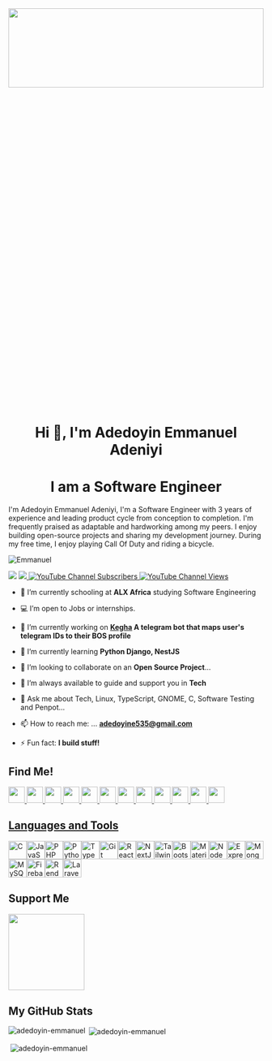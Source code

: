 
<img src="https://media2.giphy.com/media/RbDKaczqWovIugyJmW/200w.webp?cid=ecf05e47jc9pb1mpnsytgngh6kcxufec422exh2xqzhn8xkb&rid=200w.webp&ct=g" width="100%" height="20%"/>
<h1 align="center">Hi 👋, I'm Adedoyin Emmanuel Adeniyi</h1>
<h1 align="center">I am a Software Engineer</h3>

<p>I'm Adedoyin Emmanuel Adeniyi, I'm a Software Engineer with 3 years of experience and leading product cycle from conception to completion. I'm frequently praised as adaptable and hardworking among my peers. I enjoy building open-source projects and sharing my development journey. During my free time, I enjoy playing Call Of Duty and riding a bicycle.</p>


<p align="left"> <img src="https://komarev.com/ghpvc/?username=adedoyin-emmanuel&label=Profile%20views&color=0e75b6&style=flat" alt="Emmanuel" /> </p>


<a href="https://www.twitter.com/Emmysoft_Tm" target="_blank" rel="noreferrer"><img
src="https://img.shields.io/twitter/follow/Emmysoft_Tm?logo=twitter&style=for-the-badge"/></a>
<a href="https://www.github.com/adedoyin-emmanuel" target="_blank" rel="noreferrer"><img
src="https://img.shields.io/github/followers/adedoyin-emmanuel?logo=github&style=for-the-badge" /></a><a href="https://youtube.com/channel/UCDqR1aRuNB8y6RO9huL4c-w">
  <img alt="YouTube Channel Subscribers" src="https://img.shields.io/youtube/channel/subscribers/UCDqR1aRuNB8y6RO9huL4c-w?color=red&logo=youtube&style=for-the-badge">
</a>
<a href="https://www.youtube.com/@adedoyin-emmanuel-adeniyi">
  <img alt="YouTube Channel Views" src="https://img.shields.io/youtube/channel/views/UCDqR1aRuNB8y6RO9huL4c-w?color=blue&label=View%20count&logo=youtube&style=for-the-badge">
</a>

- 🏫 I’m currently schooling at **ALX Africa** studying Software Engineering
  
- 💻 I’m open to Jobs or internships. 

- 🔭 I’m currently working on **<a href="https://t.me/keghabot">Kegha</a> A telegram bot that maps user's telegram IDs to their BOS profile**

- 🌱 I’m currently learning **Python Django, NestJS**

- 👯 I’m looking to collaborate on an **Open Source Project**...

- 🤔 I’m always available to guide and support you in **Tech**

- 💬 Ask me about Tech, Linux, TypeScript, GNOME, C, Software Testing and Penpot... 

- 📫 How to reach me: ... **adedoyine535@gmail.com**

- ⚡ Fun fact: **I build stuff!**

## Find Me! 



<p align="left"> <a href="https://www.dev.to/@adedoyin-emmanuel" target="_blank" rel="noreferrer"> <picture> <source media="(prefers-color-scheme: dark)" srcset="https://raw.githubusercontent.com/danielcranney/readme-generator/main/public/icons/socials/devdotto-dark.svg" /> <source media="(prefers-color-scheme: light)" srcset="https://raw.githubusercontent.com/danielcranney/readme-generator/main/public/icons/socials/devdotto.svg" /> <img src="https://raw.githubusercontent.com/danielcranney/readme-generator/main/public/icons/socials/devdotto.svg" width="32" height="32" /> </picture> </a> <a href="https://www.facebook.com/adedoyin.emmanuel.180" target="_blank" rel="noreferrer"> <picture> <source media="(prefers-color-scheme: dark)" srcset="https://raw.githubusercontent.com/danielcranney/readme-generator/main/public/icons/socials/facebook-dark.svg" /> <source media="(prefers-color-scheme: light)" srcset="https://raw.githubusercontent.com/danielcranney/readme-generator/main/public/icons/socials/facebook.svg" /> <img src="https://raw.githubusercontent.com/danielcranney/readme-generator/main/public/icons/socials/facebook.svg" width="32" height="32" /> </picture> </a> <a href="https://www.github.com/adedoyin-emmanuel" target="_blank" rel="noreferrer"> <picture> <source media="(prefers-color-scheme: dark)" srcset="https://raw.githubusercontent.com/danielcranney/readme-generator/main/public/icons/socials/github-dark.svg" /> <source media="(prefers-color-scheme: light)" srcset="https://raw.githubusercontent.com/danielcranney/readme-generator/main/public/icons/socials/github.svg" /> <img src="https://raw.githubusercontent.com/danielcranney/readme-generator/main/public/icons/socials/github.svg" width="32" height="32" /> </picture> </a>
  <a href="https://adedoyin.hashnode.dev" target="_blank" rel="noreferrer">
  <img src="https://raw.githubusercontent.com/danielcranney/readme-generator/main/public/icons/socials/hashnode.svg" width="32" height="32" />
  </a>
<a href="http://www.instagram.com/heyemmysoft" target="_blank" rel="noreferrer">  <img src="https://raw.githubusercontent.com/danielcranney/readme-generator/main/public/icons/socials/instagram.svg" width="32" height="32" /> </a> <a href="https://www.linkedin.com/in/adedoyin-emmanuel" target="_blank" rel="noreferrer"> <picture> <source media="(prefers-color-scheme: dark)" srcset="https://raw.githubusercontent.com/danielcranney/readme-generator/main/public/icons/socials/linkedin-dark.svg" /> <source media="(prefers-color-scheme: light)" srcset="https://raw.githubusercontent.com/danielcranney/readme-generator/main/public/icons/socials/linkedin.svg" /> <img src="https://raw.githubusercontent.com/danielcranney/readme-generator/main/public/icons/socials/linkedin.svg" width="32" height="32" /> </picture> </a> <a href="http://www.medium.com/@Adedoyin-Emmanuel" target="_blank" rel="noreferrer"> <picture> <source media="(prefers-color-scheme: dark)" srcset="https://raw.githubusercontent.com/danielcranney/readme-generator/main/public/icons/socials/medium-dark.svg" /> <source media="(prefers-color-scheme: light)" srcset="https://raw.githubusercontent.com/danielcranney/readme-generator/main/public/icons/socials/medium.svg" /> <img src="https://raw.githubusercontent.com/danielcranney/readme-generator/main/public/icons/socials/medium.svg" width="32" height="32" /> </picture> </a> <a href="https://www.stackoverflow.com/users/adedoyin-emmanuel-adeniyi" target="_blank" rel="noreferrer">  <img src="https://raw.githubusercontent.com/danielcranney/readme-generator/main/public/icons/socials/stackoverflow.svg" width="32" height="32" />  </a> <a href="https://www.x.com/Emmysoft_Tm" target="_blank" rel="noreferrer"> <picture> <source media="(prefers-color-scheme: dark)" srcset="https://raw.githubusercontent.com/danielcranney/readme-generator/main/public/icons/socials/twitter-dark.svg" /> <source media="(prefers-color-scheme: light)" srcset="https://raw.githubusercontent.com/danielcranney/readme-generator/main/public/icons/socials/twitter.svg" /> <img src="https://raw.githubusercontent.com/danielcranney/readme-generator/main/public/icons/socials/twitter.svg" width="32" height="32" /> </picture> </a> <a href="https://www.threads.net/@heyemmysoft" target="_blank" rel="noreferrer"> <picture> <source media="(prefers-color-scheme: dark)" srcset="https://raw.githubusercontent.com/danielcranney/readme-generator/main/public/icons/socials/threads-dark.svg" /> <source media="(prefers-color-scheme: light)" srcset="https://raw.githubusercontent.com/danielcranney/readme-generator/main/public/icons/socials/threads.svg" /> <img src="https://raw.githubusercontent.com/danielcranney/readme-generator/main/public/icons/socials/threads.svg" width="32" height="32" /> </picture> </a>
<a href="https://www.youtube.com/@adedoyin-emmanuel-adeniyi" target="_blank" rel="noreferrer"> <img src="https://raw.githubusercontent.com/danielcranney/readme-generator/main/public/icons/socials/youtube.svg" width="32" height="32" /> </a>
<a href="https://extensions.gnome.org/accounts/profile/adedoyin-emmanuel" target="_blank" rel="noreferrer">  <img src="https://imgs.search.brave.com/-hR5ExO72Thvt9RnrJ0N0OFOPeppHwLz6rR1Ohwjh5w/rs:fit:500:0:0/g:ce/aHR0cHM6Ly9sb2dv/cy1kb3dubG9hZC5j/b20vd3AtY29udGVu/dC91cGxvYWRzLzIw/MTkvMTEvR25vbWVf/TG9nb18yLTcwMHg3/MDAucG5n" width="32" height="32" /> </a> <a href="https://extensions.gnome.org/accounts/profile/adedoyin-emmanuel" target="_blank" rel="noreferrer">


</p>


## Languages and Tools
                
<p align="left">
<a href="https://docs.microsoft.com/en-us/cpp/?view=msvc-170" target="_blank" rel="noreferrer"><img src="https://raw.githubusercontent.com/danielcranney/readme-generator/main/public/icons/skills/c-colored.svg" width="36" height="36" alt="C" /></a><a href="https://developer.mozilla.org/en-US/docs/Web/JavaScript" target="_blank" rel="noreferrer"><img src="https://raw.githubusercontent.com/danielcranney/readme-generator/main/public/icons/skills/javascript-colored.svg" width="36" height="36" alt="JavaScript" /></a><a href="https://www.php.net/" target="_blank" rel="noreferrer"><img src="https://raw.githubusercontent.com/danielcranney/readme-generator/main/public/icons/skills/php-colored.svg" width="36" height="36" alt="PHP" /></a><a href="https://www.python.org/" target="_blank" rel="noreferrer"><img src="https://raw.githubusercontent.com/danielcranney/readme-generator/main/public/icons/skills/python-colored.svg" width="36" height="36" alt="Python" /></a><a href="https://www.typescriptlang.org/" target="_blank" rel="noreferrer"><img src="https://raw.githubusercontent.com/danielcranney/readme-generator/main/public/icons/skills/typescript-colored.svg" width="36" height="36" alt="TypeScript" /></a><a href="https://git-scm.com/" target="_blank" rel="noreferrer"><img src="https://raw.githubusercontent.com/danielcranney/readme-generator/main/public/icons/skills/git-colored.svg" width="36" height="36" alt="Git" /></a><a href="https://reactjs.org/" target="_blank" rel="noreferrer"><img src="https://raw.githubusercontent.com/danielcranney/readme-generator/main/public/icons/skills/react-colored.svg" width="36" height="36" alt="React" /></a><a href="https://nextjs.org/docs" target="_blank" rel="noreferrer"><img src="https://raw.githubusercontent.com/danielcranney/readme-generator/main/public/icons/skills/nextjs.svg" width="36" height="36" alt="NextJs" /></a><a href="https://tailwindcss.com/" target="_blank" rel="noreferrer"><img src="https://raw.githubusercontent.com/danielcranney/readme-generator/main/public/icons/skills/tailwindcss-colored.svg" width="36" height="36" alt="TailwindCSS" /></a><a href="https://getbootstrap.com/" target="_blank" rel="noreferrer"><img src="https://raw.githubusercontent.com/danielcranney/readme-generator/main/public/icons/skills/bootstrap-colored.svg" width="36" height="36" alt="Bootstrap" /></a><a href="https://mui.com/" target="_blank" rel="noreferrer"><img src="https://raw.githubusercontent.com/danielcranney/readme-generator/main/public/icons/skills/materialui-colored.svg" width="36" height="36" alt="Material UI" /></a><a href="https://nodejs.org/en/" target="_blank" rel="noreferrer"><img src="https://raw.githubusercontent.com/danielcranney/readme-generator/main/public/icons/skills/nodejs-colored.svg" width="36" height="36" alt="NodeJS" /></a><a href="https://expressjs.com/" target="_blank" rel="noreferrer"><img src="https://raw.githubusercontent.com/danielcranney/readme-generator/main/public/icons/skills/express.svg" width="36" height="36" alt="Express" /></a><a href="https://www.mongodb.com/" target="_blank" rel="noreferrer"><img src="https://raw.githubusercontent.com/danielcranney/readme-generator/main/public/icons/skills/mongodb-colored.svg" width="36" height="36" alt="MongoDB" /></a><a href="https://www.mysql.com/" target="_blank" rel="noreferrer"><img src="https://raw.githubusercontent.com/danielcranney/readme-generator/main/public/icons/skills/mysql-colored.svg" width="36" height="36" alt="MySQL" /></a><a href="https://firebase.google.com/" target="_blank" rel="noreferrer"><img src="https://raw.githubusercontent.com/danielcranney/readme-generator/main/public/icons/skills/firebase-colored.svg" width="36" height="36" alt="Firebase" /></a><a href="https://render.com/" target="_blank" rel="noreferrer"><img src="https://raw.githubusercontent.com/danielcranney/readme-generator/main/public/icons/skills/render-colored.svg" width="36" height="36" alt="Render" /></a><a href="https://laravel.com/" target="_blank" rel="noreferrer"><img src="https://raw.githubusercontent.com/danielcranney/readme-generator/main/public/icons/skills/laravel-colored.svg" width="36" height="36" alt="Laravel" /></a>
</p>
</p>

## Support Me

<p>
    <a href="https://www.buymeacoffee.com/emmysoft">
      <img src="https://cdn.buymeacoffee.com/buttons/v2/default-yellow.png" width="150" style="border-radius: 0;"/>
    </a>
</p>


<h2>My GitHub Stats</h2>


<p><img align="left" src="https://github-readme-stats.vercel.app/api/top-langs?username=adedoyin-emmanuel&show_icons=true&locale=en&layout=compact&theme=github_dark_dimmed" alt="adedoyin-emmanuel" /></p>

<p>&nbsp;<img align="center" src="https://github-readme-stats.vercel.app/api?username=adedoyin-emmanuel&show_icons=true&locale=en&theme=github_dark_dimmed" alt="adedoyin-emmanuel" /></p>

<p>&nbsp;<img align="center" src="https://github-readme-streak-stats.herokuapp.com/?user=adedoyin-emmanuel&theme=github_dark_dimmed" alt="adedoyin-emmanuel" /></p>

